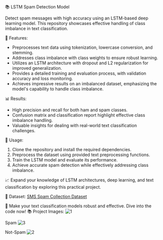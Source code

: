 📚 LSTM Spam Detection Model

Detect spam messages with high accuracy using an LSTM-based deep learning model. This repository showcases effective handling of class imbalance in text classification.

🚀 Features:
- Preprocesses text data using tokenization, lowercase conversion, and stemming.
- Addresses class imbalance with class weights to ensure robust learning.
- Utilizes an LSTM architecture with dropout and L2 regularization for improved generalization.
- Provides a detailed training and evaluation process, with validation accuracy and loss monitoring.
- Achieves impressive results on an imbalanced dataset, emphasizing the model's capability to handle class imbalance.

📊 Results:
- High precision and recall for both ham and spam classes.
- Confusion matrix and classification report highlight effective class imbalance handling.
- Valuable insights for dealing with real-world text classification challenges.

🔧 Usage:
1. Clone the repository and install the required dependencies.
2. Preprocess the dataset using provided text preprocessing functions.
3. Train the LSTM model and evaluate its performance.
4. Achieve accurate spam detection while effectively addressing class imbalance.

📈 Expand your knowledge of LSTM architectures, deep learning, and text classification by exploring this practical project.

📑 Dataset: [SMS Spam Collection Dataset](https://archive.ics.uci.edu/ml/datasets/sms+spam+collection)

🔗 Make your text classification models robust and effective. Dive into the code now!
📚 Project Images:
 ![1](https://github.com/aditya2410-U/Spam_detection_using_LSTM/assets/102215488/2b4c6d94-8f60-458c-bdfc-6bdd8236377c)

 Spam
 ![3](https://github.com/aditya2410-U/Spam_detection_using_LSTM/assets/102215488/a221b2ab-2d3f-4a91-841e-4a71132f387d)
 
 Not-Spam
 ![2](https://github.com/aditya2410-U/Spam_detection_using_LSTM/assets/102215488/5895bbc7-307d-4af0-a85d-86553cf5f3dd)



